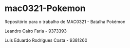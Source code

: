 # mac0321-Pokemon
Repositório para o trabalho de MAC0321 - Batalha Pokémon 

Leandro Cairo Faria - 9373393 

Luis Eduardo Rodrigues Costa - 9381260
